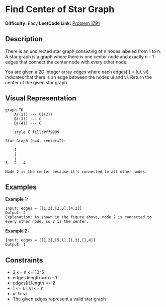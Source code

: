 # Find Center of Star Graph

**Difficulty:** Easy
**LeetCode Link:** [Problem 1791](https://leetcode.com/problems/find-center-of-star-graph/)

## Description
There is an undirected star graph consisting of n nodes labeled from 1 to n. A star graph is a graph where there is one center node and exactly n - 1 edges that connect the center node with every other node.

You are given a 2D integer array edges where each edges[i] = [ui, vi] indicates that there is an edge between the nodes ui and vi. Return the center of the given star graph.

## Visual Representation

```mermaid
graph TD
    A((1)) --- C((2))
    B((3)) --- C
    D((4)) --- C

    style C fill:#ff9999
```

```
Star Graph (n=4, center=2):

    1
    |
    |
3---2---4

Node 2 is the center because it's connected to all other nodes.
```

## Examples

**Example 1:**
```
Input: edges = [[1,2],[2,3],[4,2]]
Output: 2
Explanation: As shown in the figure above, node 2 is connected to every other node, so 2 is the center.
```

**Example 2:**
```
Input: edges = [[1,2],[5,1],[1,3],[1,4]]
Output: 1
```

## Constraints
- 3 <= n <= 10^5
- edges.length == n - 1
- edges[i].length == 2
- 1 <= ui, vi <= n
- ui != vi
- The given edges represent a valid star graph
